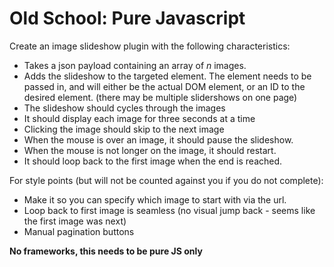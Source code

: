 # Old School: Pure Javascript

Create an image slideshow plugin with the following characteristics:

  * Takes a json payload containing an array of *n* images.
  * Adds the slideshow to the targeted element. The element needs to be passed in, and will either be the actual DOM element, or an ID to the desired element. (there may be multiple slidershows on one page)
  * The slideshow should cycles through the images
  * It should display each image for three seconds at a time
  * Clicking the image should skip to the next image
  * When the mouse is over an image, it should pause the slideshow.
  * When the mouse is not longer on the image, it should restart.
  * It should loop back to the first image when the end is reached.

For style points (but will not be counted against you if you do not complete):
- Make it so you can specify which image to start with via the url.
- Loop back to first image is seamless (no visual jump back - seems like the first image was next)
- Manual pagination buttons

**No frameworks, this needs to be pure JS only**
